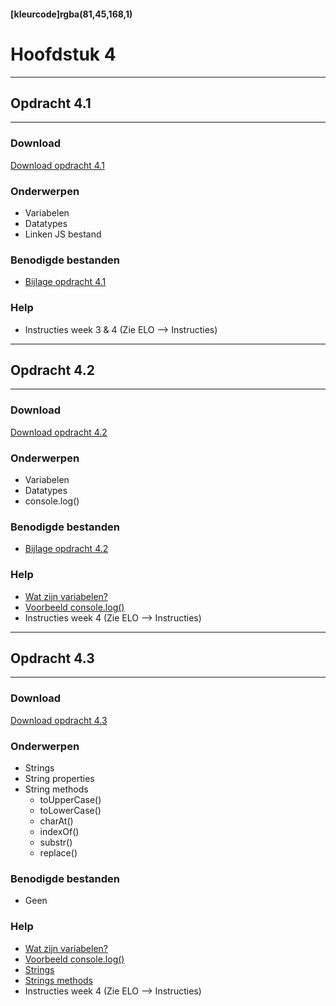 #### [kleurcode]rgba(81,45,168,1)

# Hoofdstuk 4

---
## Opdracht 4.1
---

### Download
<a href="https://elo.kw1c.nl/CMS/Studie/811%20ICT-Academie/811%20VakkenInhoud/%5BB.16%20JAV%5D%20Javascript/25187%20%C2%A0%20Applicatie-%20en%20mediaontwikkelaar/Periode%2001/Productie/02.%20Opdrachten/Hoofdstuk%204/Opdracht%204.1.pdf" target="_new">Download opdracht 4.1</a>

### Onderwerpen
*   Variabelen
*	Datatypes
*	Linken JS bestand	

### Benodigde bestanden
- <a href="https://elo.kw1c.nl/CMS/Studie/811%20ICT-Academie/811%20VakkenInhoud/%5BB.16%20JAV%5D%20Javascript/25187%20%C2%A0%20Applicatie-%20en%20mediaontwikkelaar/Periode%2001/Productie/02.%20Opdrachten/Hoofdstuk%204/Bijlage%20Opdracht%204.1.rar" target="_new">Bijlage opdracht 4.1</a>

### Help
-	Instructies week 3 & 4 (Zie ELO --> Instructies)

---
## Opdracht 4.2
---

### Download
<a href="https://elo.kw1c.nl/CMS/Studie/811%20ICT-Academie/811%20VakkenInhoud/%5BB.16%20JAV%5D%20Javascript/25187%20%C2%A0%20Applicatie-%20en%20mediaontwikkelaar/Periode%2001/Productie/02.%20Opdrachten/Hoofdstuk%204/Opdracht%204.2.pdf" target="_blank">Download opdracht 4.2</a>

### Onderwerpen
*   Variabelen
*	Datatypes
*	console.log()	

### Benodigde bestanden
- <a href="https://elo.kw1c.nl/CMS/Studie/811%20ICT-Academie/811%20VakkenInhoud/%5BB.16%20JAV%5D%20Javascript/25187%20%C2%A0%20Applicatie-%20en%20mediaontwikkelaar/Periode%2001/Productie/02.%20Opdrachten/Hoofdstuk%204/Bijlage%20Opdracht%204.2.rar" target="_blank">Bijlage opdracht 4.2</a>

### Help
-	<a href="https://www.w3schools.com/js/js_variables.asp" target="_blank">Wat zijn variabelen?</a>
- 	<a href="https://www.w3schools.com/js/tryit.asp?filename=tryjs_output_console" target="_blank">Voorbeeld console.log()</a>
-	Instructies week 4 (Zie ELO --> Instructies)

---
## Opdracht 4.3
---

### Download
<a href="https://elo.kw1c.nl/CMS/Studie/811%20ICT-Academie/811%20VakkenInhoud/%5BB.16%20JAV%5D%20Javascript/25187%20%C2%A0%20Applicatie-%20en%20mediaontwikkelaar/Periode%2001/Productie/02.%20Opdrachten/Hoofdstuk%204/Opdracht%204.3.pdf" target="_blank">Download opdracht 4.3</a>

### Onderwerpen
*   Strings
*	String properties
*	String methods
	*	toUpperCase()
	*	toLowerCase()
	*	charAt()
	*	indexOf()
	*	substr()
	* 	replace()

### Benodigde bestanden
-	Geen

### Help
-	<a href="https://www.w3schools.com/js/js_variables.asp" target="_blank">Wat zijn variabelen?</a>
- 	<a href="https://www.w3schools.com/js/js_variables.asp" target="_blank">Voorbeeld console.log()</a>
- 	<a href="https://www.w3schools.com/js/js_strings.asp" target="_blank">Strings</a>
- 	<a href="https://www.w3schools.com/js/js_string_methods.asp" target="_blank">Strings methods</a>
-	Instructies week 4 (Zie ELO --> Instructies)